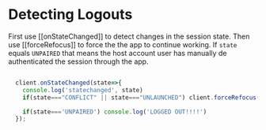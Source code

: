 # Detecting Logouts

First use [[onStateChanged]] to detect changes in the session state. Then use [[forceRefocus]] to force the the app to continue working. If `state` equals `UNPAIRED` that means the host account user has manually de authenticated the session through the app.

```javascript

  client.onStateChanged(state=>{
    console.log('statechanged', state)
    if(state==="CONFLICT" || state==="UNLAUNCHED") client.forceRefocus();

    if(state==='UNPAIRED') console.log('LOGGED OUT!!!!')
  });


```
